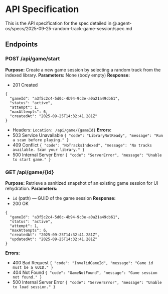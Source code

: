 # API Specification

This is the API specification for the spec detailed in @.agent-os/specs/2025-09-25-random-track-game-session/spec.md

## Endpoints

### POST /api/game/start

**Purpose:** Create a new game session by selecting a random track from the indexed library.
**Parameters:** None (body empty)
**Response:**
- 201 Created
```
{
  "gameId": "a3f5c2c4-5d0c-4b94-9c3e-a0a21a49cb61",
  "status": "active",
  "attempt": 1,
  "maxAttempts": 6,
  "createdAt": "2025-09-25T14:32:41.281Z"
}
```
- Headers: `Location: /api/game/{gameId}`
**Errors:**
- 503 Service Unavailable `{ "code": "LibraryNotReady", "message": "Run a scan before playing." }`
- 409 Conflict `{ "code": "NoTracksIndexed", "message": "No tracks available. Scan your library." }`
- 500 Internal Server Error `{ "code": "ServerError", "message": "Unable to start game." }`

### GET /api/game/{id}

**Purpose:** Retrieve a sanitized snapshot of an existing game session for UI rehydration.
**Parameters:**
- `id` (path) — GUID of the game session
**Response:**
- 200 OK
```
{
  "gameId": "a3f5c2c4-5d0c-4b94-9c3e-a0a21a49cb61",
  "status": "active",
  "attempt": 1,
  "maxAttempts": 6,
  "createdAt": "2025-09-25T14:32:41.281Z",
  "updatedAt": "2025-09-25T14:32:41.281Z"
}
```
**Errors:**
- 400 Bad Request `{ "code": "InvalidGameId", "message": "Game id must be a GUID." }`
- 404 Not Found `{ "code": "GameNotFound", "message": "Game session not found." }`
- 500 Internal Server Error `{ "code": "ServerError", "message": "Unable to load session." }`

